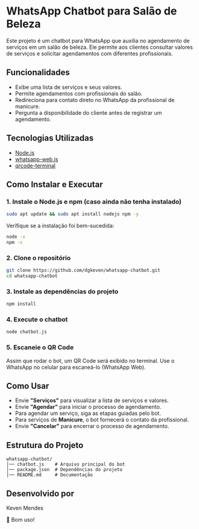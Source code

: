 # WhatsApp Chatbot para Salão de Beleza

Este projeto é um chatbot para WhatsApp que auxilia no agendamento de serviços em um salão de beleza. Ele permite aos clientes consultar valores de serviços e solicitar agendamentos com diferentes profissionais.

## Funcionalidades
- Exibe uma lista de serviços e seus valores.
- Permite agendamentos com profissionais do salão.
- Redireciona para contato direto no WhatsApp da profissional de manicure.
- Pergunta a disponibilidade do cliente antes de registrar um agendamento.

## Tecnologias Utilizadas
- [Node.js](https://nodejs.org/)
- [whatsapp-web.js](https://github.com/pedroslopez/whatsapp-web.js)
- [qrcode-terminal](https://www.npmjs.com/package/qrcode-terminal)

## Como Instalar e Executar

### 1. Instale o Node.js e npm (caso ainda não tenha instalado)
```sh
sudo apt update && sudo apt install nodejs npm -y
```
Verifique se a instalação foi bem-sucedida:
```sh
node -v
npm -v
```

### 2. Clone o repositório
```sh
git clone https://github.com/dgkeven/whatsapp-chatbot.git
cd whatsapp-chatbot
```

### 3. Instale as dependências do projeto
```sh
npm install
```

### 4. Execute o chatbot
```sh
node chatbot.js
```

### 5. Escaneie o QR Code
Assim que rodar o bot, um QR Code será exibido no terminal. Use o WhatsApp no celular para escaneá-lo (WhatsApp Web).

## Como Usar
- Envie **"Serviços"** para visualizar a lista de serviços e valores.
- Envie **"Agendar"** para iniciar o processo de agendamento.
- Para agendar um serviço, siga as etapas guiadas pelo bot.
- Para serviços de **Manicure**, o bot fornecerá o contato da profissional.
- Envie **"Cancelar"** para encerrar o processo de agendamento.

## Estrutura do Projeto
```
whatsapp-chatbot/
│── chatbot.js    # Arquivo principal do bot
│── package.json  # Dependências do projeto
│── README.md     # Documentação
```

## Desenvolvido por
Keven Mendes 

🚀 Bom uso!


